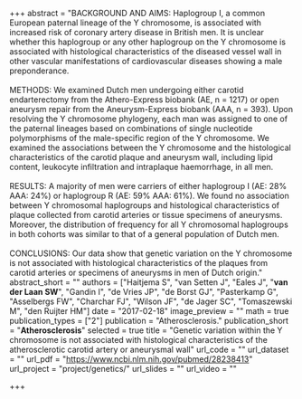 +++
abstract = "BACKGROUND AND AIMS: Haplogroup I, a common European paternal lineage of the Y chromosome, is associated with increased risk of coronary artery disease in British men. It is unclear whether this haplogroup or any other haplogroup on the Y chromosome is associated with histological characteristics of the diseased vessel wall in other vascular manifestations of cardiovascular diseases showing a male preponderance.</br></br>METHODS: We examined Dutch men undergoing either carotid endarterectomy from the Athero-Express biobank (AE, n = 1217) or open aneurysm repair from the Aneurysm-Express biobank (AAA, n = 393). Upon resolving the Y chromosome phylogeny, each man was assigned to one of the paternal lineages based on combinations of single nucleotide polymorphisms of the male-specific region of the Y chromosome. We examined the associations between the Y chromosome and the histological characteristics of the carotid plaque and aneurysm wall, including lipid content, leukocyte infiltration and intraplaque haemorrhage, in all men.</br></br>RESULTS: A majority of men were carriers of either haplogroup I (AE: 28% AAA: 24%) or haplogroup R (AE: 59% AAA: 61%). We found no association between Y chromosomal haplogroups and histological characteristics of plaque collected from carotid arteries or tissue specimens of aneurysms. Moreover, the distribution of frequency for all Y chromosomal haplogroups in both cohorts was similar to that of a general population of Dutch men.</br></br>CONCLUSIONS: Our data show that genetic variation on the Y chromosome is not associated with histological characteristics of the plaques from carotid arteries or specimens of aneurysms in men of Dutch origin."
abstract_short = ""
authors = ["Haitjema S", "van Setten J", "Eales J", "**van der Laan SW**", "Gandin I", "de Vries JP", "de Borst GJ", "Pasterkamp G", "Asselbergs FW", "Charchar FJ", "Wilson JF", "de Jager SC", "Tomaszewski M", "den Ruijter HM"]
date = "2017-02-18"
image_preview = ""
math = true
publication_types = ["2"]
publication = "Atherosclerosis."
publication_short = "**Atherosclerosis**"
selected = true
title = "Genetic variation within the Y chromosome is not associated with histological characteristics of the atherosclerotic carotid artery or aneurysmal wall"
url_code = ""
url_dataset = ""
url_pdf = "https://www.ncbi.nlm.nih.gov/pubmed/28238413"
url_project = "project/genetics/"
url_slides = ""
url_video = ""

+++


